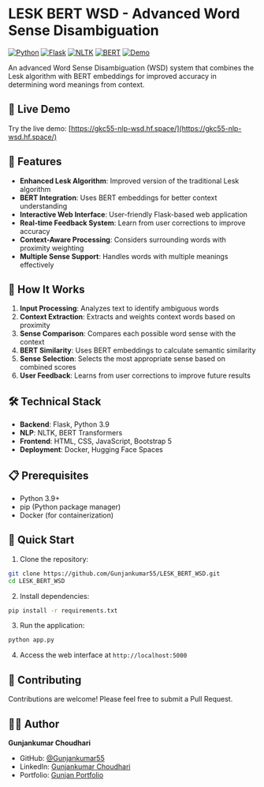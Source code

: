 # LESK BERT WSD - Advanced Word Sense Disambiguation

[![Python](https://img.shields.io/badge/Python-3.9-blue.svg)](https://www.python.org/)
[![Flask](https://img.shields.io/badge/Flask-2.0.1-green.svg)](https://flask.palletsprojects.com/)
[![NLTK](https://img.shields.io/badge/NLTK-3.8.1-orange.svg)](https://www.nltk.org/)
[![BERT](https://img.shields.io/badge/BERT-4.30.2-yellow.svg)](https://huggingface.co/transformers/)
[![Demo](https://img.shields.io/badge/Demo-Live-success.svg)](https://gkc55-nlp-wsd.hf.space/)

An advanced Word Sense Disambiguation (WSD) system that combines the Lesk algorithm with BERT embeddings for improved accuracy in determining word meanings from context.

## 🚀 Live Demo

Try the live demo: [https://gkc55-nlp-wsd.hf.space/](https://gkc55-nlp-wsd.hf.space/)

## 🎯 Features

- **Enhanced Lesk Algorithm**: Improved version of the traditional Lesk algorithm
- **BERT Integration**: Uses BERT embeddings for better context understanding
- **Interactive Web Interface**: User-friendly Flask-based web application
- **Real-time Feedback System**: Learn from user corrections to improve accuracy
- **Context-Aware Processing**: Considers surrounding words with proximity weighting
- **Multiple Sense Support**: Handles words with multiple meanings effectively

## 🧠 How It Works

1. **Input Processing**: Analyzes text to identify ambiguous words
2. **Context Extraction**: Extracts and weights context words based on proximity
3. **Sense Comparison**: Compares each possible word sense with the context
4. **BERT Similarity**: Uses BERT embeddings to calculate semantic similarity
5. **Sense Selection**: Selects the most appropriate sense based on combined scores
6. **User Feedback**: Learns from user corrections to improve future results

## 🛠️ Technical Stack

- **Backend**: Flask, Python 3.9
- **NLP**: NLTK, BERT Transformers
- **Frontend**: HTML, CSS, JavaScript, Bootstrap 5
- **Deployment**: Docker, Hugging Face Spaces

## 📋 Prerequisites

- Python 3.9+
- pip (Python package manager)
- Docker (for containerization)

## 🚀 Quick Start

1. Clone the repository:
```bash
git clone https://github.com/Gunjankumar55/LESK_BERT_WSD.git
cd LESK_BERT_WSD
```

2. Install dependencies:
```bash
pip install -r requirements.txt
```

3. Run the application:
```bash
python app.py
```

4. Access the web interface at `http://localhost:5000`

## 🤝 Contributing

Contributions are welcome! Please feel free to submit a Pull Request.



## 👨‍💻 Author

**Gunjankumar Choudhari**
- GitHub: [@Gunjankumar55](https://github.com/Gunjankumar55)
- LinkedIn: [Gunjankumar Choudhari](https://linkedin.com/in/gunjankumarchoudhari)
- Portfolio: [Gunjan Portfolio](https://gunjankumar55.github.io/Gunjan_Portfolio/)
